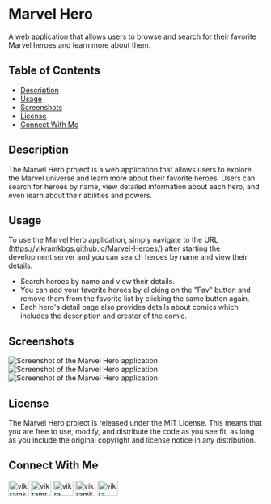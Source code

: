 # Marvel Hero

A web application that allows users to browse and search for their favorite Marvel heroes and learn more about them.

## Table of Contents
- [Description](#description)
- [Usage](#usage)
- [Screenshots](#screenshots)
- [License](#license)
- [Connect With Me](#connect-with-me)

## Description
The Marvel Hero project is a web application that allows users to explore the Marvel universe and learn more about their favorite heroes. Users can search for heroes by name, view detailed information about each hero, and even learn about their abilities and powers.

## Usage
To use the Marvel Hero application, simply navigate to the URL (https://vikramkbgs.github.io/Marvel-Heroes/) after starting the development server and you can search heroes by name and view their details.

- Search heroes by name and view their details.
- You can add your favorite heroes by clicking on the "Fav" button and remove them from the favorite list by clicking the same button again.
- Each hero's detail page also provides details about comics which includes the description and creator of the comic.

## Screenshots
![Screenshot of the Marvel Hero application](homePage.png)
![Screenshot of the Marvel Hero application](favPage.png)
![Screenshot of the Marvel Hero application](comics.png)

## License
The Marvel Hero project is released under the MIT License. This means that you are free to use, modify, and distribute the code as you see fit, as long as you include the original copyright and license notice in any distribution.

## Connect With Me
<a href="https://linkedin.com/in/vikramkbgs" target="blank"><img align="center" src="https://raw.githubusercontent.com/rahuldkjain/github-profile-readme-generator/master/src/images/icons/Social/linked-in-alt.svg" alt="vikramkbgs" height="30" width="40" /></a>
<a href="https://instagram.com/vikramroy_123" target="blank"><img align="center" src="https://raw.githubusercontent.com/rahuldkjain/github-profile-readme-generator/master/src/images/icons/Social/instagram.svg" alt="vikramroy_123" height="30" width="40" /></a>
<a href="https://www.codechef.com/users/vikra" target="blank"><img align="center" src="https://cdn.jsdelivr.net/npm/simple-icons@3.1.0/icons/codechef.svg" alt="vikra" height="30" width="40" /></a>
<a href="https://www.hackerrank.com/vikramkbgs" target="blank"><img align="center" src="https://raw.githubusercontent.com/rahuldkjain/github-profile-readme-generator/master/src/images/icons/Social/hackerrank.svg" alt="vikramkbgs" height="30" width="40" /></a>
<a href="https://codeforces.com/profile/vikra" target="blank"><img align="center" src="https://raw.githubusercontent.com/rahuldkjain/github-profile-readme-generator/master/src/images/icons/Social/codeforces.svg" alt="vikra" height="30" width="40" /></a>

